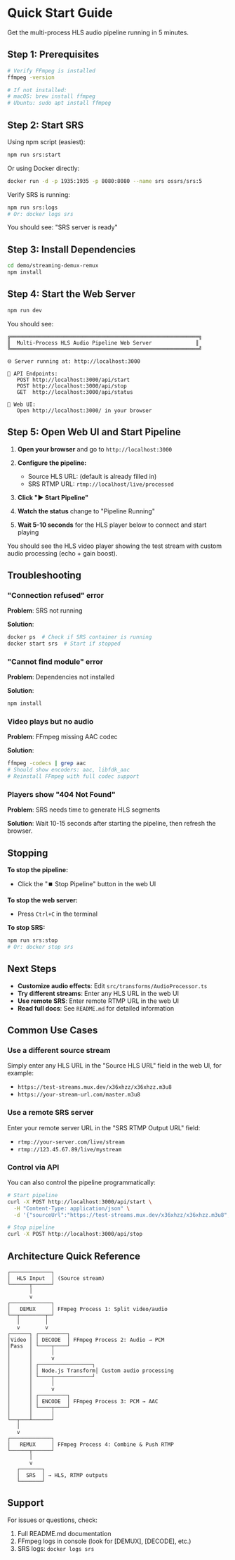# Quick Start Guide

Get the multi-process HLS audio pipeline running in 5 minutes.

## Step 1: Prerequisites

```bash
# Verify FFmpeg is installed
ffmpeg -version

# If not installed:
# macOS: brew install ffmpeg
# Ubuntu: sudo apt install ffmpeg
```

## Step 2: Start SRS

Using npm script (easiest):

```bash
npm run srs:start
```

Or using Docker directly:

```bash
docker run -d -p 1935:1935 -p 8080:8080 --name srs ossrs/srs:5
```

Verify SRS is running:

```bash
npm run srs:logs
# Or: docker logs srs
```

You should see: "SRS server is ready"

## Step 3: Install Dependencies

```bash
cd demo/streaming-demux-remux
npm install
```

## Step 4: Start the Web Server

```bash
npm run dev
```

You should see:
```
╔════════════════════════════════════════════════════════════╗
║  Multi-Process HLS Audio Pipeline Web Server              ║
╚════════════════════════════════════════════════════════════╝

🌐 Server running at: http://localhost:3000

📖 API Endpoints:
   POST http://localhost:3000/api/start
   POST http://localhost:3000/api/stop
   GET  http://localhost:3000/api/status

🎨 Web UI:
   Open http://localhost:3000/ in your browser
```

## Step 5: Open Web UI and Start Pipeline

1. **Open your browser** and go to `http://localhost:3000`

2. **Configure the pipeline:**
   - Source HLS URL: (default is already filled in)
   - SRS RTMP URL: `rtmp://localhost/live/processed`

3. **Click "▶️ Start Pipeline"**

4. **Watch the status** change to "Pipeline Running"

5. **Wait 5-10 seconds** for the HLS player below to connect and start playing

You should see the HLS video player showing the test stream with custom audio processing (echo + gain boost).

## Troubleshooting

### "Connection refused" error

**Problem**: SRS not running

**Solution**: 
```bash
docker ps  # Check if SRS container is running
docker start srs  # Start if stopped
```

### "Cannot find module" error

**Problem**: Dependencies not installed

**Solution**:
```bash
npm install
```

### Video plays but no audio

**Problem**: FFmpeg missing AAC codec

**Solution**:
```bash
ffmpeg -codecs | grep aac
# Should show encoders: aac, libfdk_aac
# Reinstall FFmpeg with full codec support
```

### Players show "404 Not Found"

**Problem**: SRS needs time to generate HLS segments

**Solution**: Wait 10-15 seconds after starting the pipeline, then refresh the browser.

## Stopping

**To stop the pipeline:**
- Click the "⏹️ Stop Pipeline" button in the web UI

**To stop the web server:**
- Press `Ctrl+C` in the terminal

**To stop SRS:**
```bash
npm run srs:stop
# Or: docker stop srs
```

## Next Steps

- **Customize audio effects**: Edit `src/transforms/AudioProcessor.ts`
- **Try different streams**: Enter any HLS URL in the web UI
- **Use remote SRS**: Enter remote RTMP URL in the web UI
- **Read full docs**: See `README.md` for detailed information

## Common Use Cases

### Use a different source stream

Simply enter any HLS URL in the "Source HLS URL" field in the web UI, for example:
- `https://test-streams.mux.dev/x36xhzz/x36xhzz.m3u8`
- `https://your-stream-url.com/master.m3u8`

### Use a remote SRS server

Enter your remote server URL in the "SRS RTMP Output URL" field:
- `rtmp://your-server.com/live/stream`
- `rtmp://123.45.67.89/live/mystream`

### Control via API

You can also control the pipeline programmatically:

```bash
# Start pipeline
curl -X POST http://localhost:3000/api/start \
  -H "Content-Type: application/json" \
  -d '{"sourceUrl":"https://test-streams.mux.dev/x36xhzz/x36xhzz.m3u8","srsRtmpUrl":"rtmp://localhost/live/processed"}'

# Stop pipeline
curl -X POST http://localhost:3000/api/stop
```

## Architecture Quick Reference

```
┌─────────────┐
│  HLS Input  │ (Source stream)
└──────┬──────┘
       │
       v
┌─────────────┐
│   DEMUX     │ FFmpeg Process 1: Split video/audio
└──┬────────┬─┘
   │        │
   v        v
┌──────┐ ┌─────────┐
│Video │ │ DECODE  │ FFmpeg Process 2: Audio → PCM
│Pass  │ └────┬────┘
│      │      │
│      │      v
│      │ ┌─────────────────┐
│      │ │ Node.js Transform│ Custom audio processing
│      │ └────┬────────────┘
│      │      │
│      │      v
│      │ ┌─────────┐
│      │ │ ENCODE  │ FFmpeg Process 3: PCM → AAC
│      │ └────┬────┘
│      │      │
└──┬───┴──────┘
   │
   v
┌─────────────┐
│   REMUX     │ FFmpeg Process 4: Combine & Push RTMP
└──────┬──────┘
       │
       v
   ┌───────┐
   │  SRS  │ → HLS, RTMP outputs
   └───────┘
```

## Support

For issues or questions, check:
1. Full README.md documentation
2. FFmpeg logs in console (look for [DEMUX], [DECODE], etc.)
3. SRS logs: `docker logs srs`

